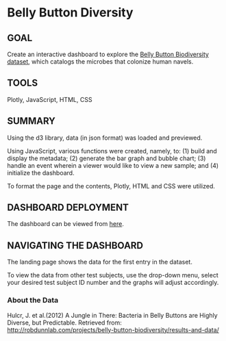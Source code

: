 # Belly Button Diversity

## GOAL

Create an interactive dashboard to explore the [Belly Button Biodiversity dataset](http://robdunnlab.com/projects/belly-button-biodiversity/), which catalogs the microbes that colonize human navels.

## TOOLS

Plotly, JavaScript, HTML, CSS

## SUMMARY

Using the d3 library, data (in json format) was loaded and previewed.

Using JavaScript, various functions were created, namely, to:
(1) build and display the metadata;
(2) generate the bar graph and bubble chart;
(3) handle an event wherein a viewer would like to view a new sample; and
(4) initialize the dashboard.

To format the page and the contents, Plotly, HTML and CSS were utilized.

## DASHBOARD DEPLOYMENT

The dashboard can be viewed from [here](https://maylacdao.github.io/plotly-challenge/).

## NAVIGATING THE DASHBOARD

The landing page shows the data for the first entry in the dataset.

To view the data from other test subjects, use the drop-down menu, select your desired test subject ID number and the graphs will adjust accordingly.

### About the Data

Hulcr, J. et al.(2012) A Jungle in There: Bacteria in Belly Buttons are Highly Diverse, but Predictable. Retrieved from: http://robdunnlab.com/projects/belly-button-biodiversity/results-and-data/
